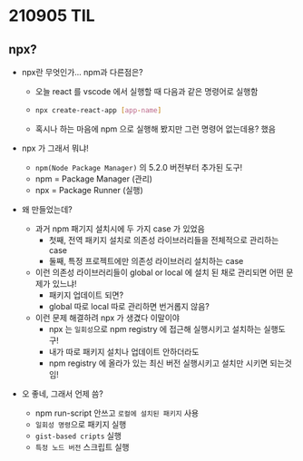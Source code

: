 # 210905 TIL

## npx?

* npx란 무엇인가... npm과 다른점은?

  * 오늘 react 를 vscode 에서 실행할 때 다음과 같은 명령어로 실행함

  * ```bash
    npx create-react-app [app-name]
    ```

  * 혹시나 하는 마음에 npm 으로 실행해 봤지만 그런 명령어 없는데용? 했음

* npx 가 그래서 뭐냐!

  * `npm(Node Package Manager)` 의 5.2.0 버전부터 추가된 도구!
  * npm = Package Manager (관리)
  * npx = Package Runner (실행)

* 왜 만들었는데?

  * 과거 npm 패기지 설치시에 두 가지 case 가 있었음
    * 첫째, 전역 패키지 설치로 의존성 라이브러리들을 전체적으로 관리하는 case
    * 둘째, 특정 프로젝트에만 의존성 라이브러리 설치하는 case
  * 이런 의존성 라이브러리들이 global or local 에 설치 된 채로 관리되면 어떤 문제가 있느냐!
    * 패키지 업데이트 되면?
    * global 따로 local 따로 관리하면 번거롭지 않음?
  * 이런 문제 해결하려 npx 가 생겼다 이말이야
    * npx 는 `일회성`으로 npm registry 에 접근해 실행시키고 설치하는 실행도구!
    * 내가 따로 패키지 설치나 업데이트 안하더라도
    * npm registry 에 올라가 있는 최신 버전 실행시키고 설치만 시키면 되는것임!

* 오 좋네, 그래서 언제 씀?

  * npm run-script 안쓰고 `로컬에 설치된 패키지` 사용
  * `일회성 명령`으로 패키지 실행
  * `gist-based cripts` 실행
  * `특정 노드 버전` 스크립트 실행

